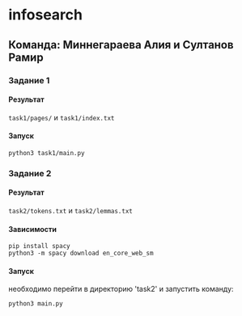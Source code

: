 # infosearch

## Команда: Миннегараева Алия и Султанов Рамир

### Задание 1

#### Результат

`task1/pages/` и `task1/index.txt`

#### Запуск

```
python3 task1/main.py
```

### Задание 2

#### Результат

`task2/tokens.txt` и `task2/lemmas.txt`

#### Зависимости

```
pip install spacy
python3 -m spacy download en_core_web_sm
```

#### Запуск

необходимо перейти в директорию 'task2' и запустить команду:
```
python3 main.py
```

